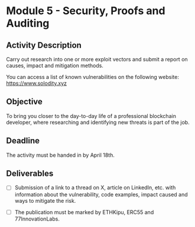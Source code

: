 # Module 5 - Security, Proofs and Auditing

## Activity Description

Carry out research into one or more exploit vectors and submit a report on causes, impact and mitigation methods.

You can access a list of known vulnerabilities on the following website: https://www.solodity.xyz

## Objective

To bring you closer to the day-to-day life of a professional blockchain developer, where researching and identifying new threats is part of the job.

## Deadline

The activity must be handed in by April 18th.

## Deliverables

- [ ] Submission of a link to a thread on X, article on LinkedIn, etc. with information about the vulnerability, code examples, impact caused and ways to mitigate the risk.

- [ ] The publication must be marked by ETHKipu, ERC55 and 77InnovationLabs.
